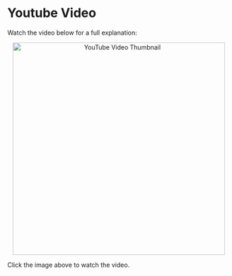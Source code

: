 # Youtube Video
Watch the video below for a full explanation:

<p align="center">
  <a href="https://www.youtube.com/watch?v=FOVCOjTENCM" target="_blank">
    <img src="https://img.youtube.com/vi/FOVCOjTENCM/0.jpg" alt="YouTube Video Thumbnail" width="480" />
  </a>
</p>

Click the image above to watch the video.

